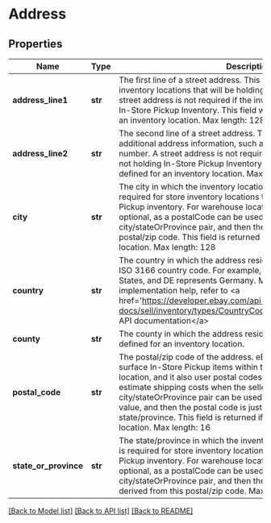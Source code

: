 # Address

## Properties
Name | Type | Description | Notes
------------ | ------------- | ------------- | -------------
**address_line1** | **str** | The first line of a street address. This field is required for store inventory locations that will be holding In-Store Pickup inventory. A street address is not required if the inventory location is not holding In-Store Pickup Inventory. This field will be returned if defined for an inventory location. Max length: 128 | [optional] 
**address_line2** | **str** | The second line of a street address. This field can be used for additional address information, such as a suite or apartment number. A street address is not required if the inventory location is not holding In-Store Pickup Inventory. This field will be returned if defined for an inventory location. Max length: 128 | [optional] 
**city** | **str** | The city in which the inventory location resides. This field is required for store inventory locations that will be holding In-Store Pickup inventory. For warehouse locations, this field is technically optional, as a postalCode can be used instead of city/stateOrProvince pair, and then the city is just derived from this postal/zip code. This field is returned if defined for an inventory location. Max length: 128 | [optional] 
**country** | **str** | The country in which the address resides, represented as two-letter ISO 3166 country code. For example, US represents the United States, and DE represents Germany. Max length: 2 For implementation help, refer to &lt;a href&#x3D;&#x27;https://developer.ebay.com/api-docs/sell/inventory/types/CountryCodeEnum\&quot;&#x27;&gt;eBay API documentation&lt;/a&gt; | [optional] 
**county** | **str** | The county in which the address resides. This field is returned if defined for an inventory location. | [optional] 
**postal_code** | **str** | The postal/zip code of the address. eBay uses postal codes to surface In-Store Pickup items within the vicinity of a buyer&#x27;s location, and it also user postal codes (origin and destination) to estimate shipping costs when the seller uses calculated shipping. A city/stateOrProvince pair can be used instead of a postalCode value, and then the postal code is just derived from the city and state/province. This field is returned if defined for an inventory location. Max length: 16 | [optional] 
**state_or_province** | **str** | The state/province in which the inventory location resides. This field is required for store inventory locations that will be holding In-Store Pickup inventory. For warehouse locations, this field is technically optional, as a postalCode can be used instead of city/stateOrProvince pair, and then the state or province is just derived from this postal/zip code. Max length: 128 | [optional] 

[[Back to Model list]](../README.md#documentation-for-models) [[Back to API list]](../README.md#documentation-for-api-endpoints) [[Back to README]](../README.md)

